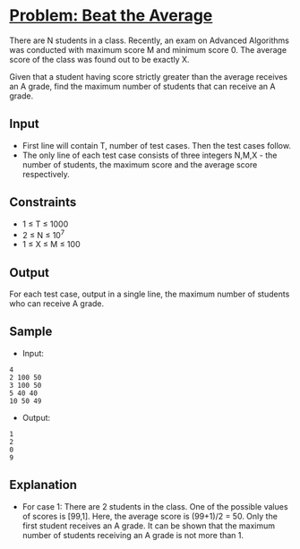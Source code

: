 # [Problem: Beat the Average](https://www.codechef.com/problems/ABOVEAVG)

There are N students in a class. Recently, an exam on Advanced Algorithms was conducted with maximum score M and minimum score 0. The average score of the class was found out to be exactly X.

Given that a student having score strictly greater than the average receives an A grade, find the maximum number of students that can receive an A grade.

## Input

- First line will contain T, number of test cases. Then the test cases follow.
- The only line of each test case consists of three integers N,M,X - the number of students, the maximum score and the average score respectively.

## Constraints

- 1 ≤ T ≤ 1000
- 2 ≤ N ≤ 10<sup>7</sup>
- 1 ≤ X ≤ M ≤ 100

## Output

For each test case, output in a single line, the maximum number of students who can receive A grade.

## Sample

- Input:
```
4
2 100 50
3 100 50
5 40 40
10 50 49
```

- Output:
```
1
2
0
9
```

## Explanation

- For case 1:  There are 2 students in the class. One of the possible values of scores is [99,1]. Here, the average score is (99+1)/2 = 50. Only the first student receives an A grade. It can be shown that the maximum number of students receiving an A grade is not more than 1.
